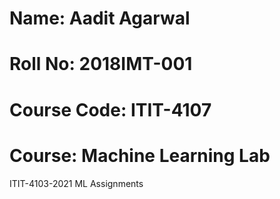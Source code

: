 # Name: Aadit Agarwal
# Roll No: 2018IMT-001
# Course Code: ITIT-4107
# Course: Machine Learning Lab

ITIT-4103-2021 ML Assignments
